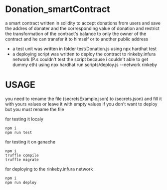 # Donation_smartContract
a smart contract written in solidity to accept donations from users
and save the addres of donater and the corresponding value of donation
and restrict the transformation of the contract's balance to only the owner of the contract and he can transfer it to himself or to another public address
- a  test unit was written in folder test/Donation.js using npx hardhat test
- a deploying script was written to deploy the contract to rinkeby.infura network (P.s couldn't test the script because i couldn't able to get dummy eth) using npx hardhat run scripts/deploy.js --network rinkeby


# USAGE

you need to rename the file (secretsExample.json) to (secrets.json) and fill it with yours values or leave it with empty values if you don't want to deploy but you must rename the file 

for testing it localy 

```
npm i 
npm run test
```

for testing it on ganache

```
npm i 
truffle compile
truffle migrate
```

for deploying to the rinkeby.infura network 

```
npm i 
npm run deploy
```